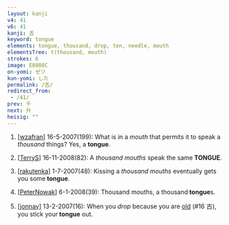 ```yaml
---
layout: kanji
v4: 41
v6: 41
kanji: 舌
keyword: tongue
elements: tongue, thousand, drop, ten, needle, mouth
elementsTree: t(thousand, mouth)
strokes: 6
image: E8888C
on-yomi: ゼツ
kun-yomi: した
permalink: /舌/
redirect_from:
 - /41/
prev: 千
next: 升
heisig: ""
---
```


1) [<a href="http://kanji.koohii.com/profile/wzafran">wzafran</a>] 16-5-2007(199): What is in a <em>mouth</em> that permits it to speak a <em>thousand</em> things? Yes, a <strong>tongue</strong>.

2) [<a href="http://kanji.koohii.com/profile/TerryS">TerryS</a>] 16-11-2008(82): A <em>thousand mouths</em> speak the same<strong> TONGUE</strong>.

3) [<a href="http://kanji.koohii.com/profile/rakutenka">rakutenka</a>] 1-7-2007(48): Kissing a <em>thousand</em> <em>mouths</em> eventually gets you some<strong> tongue</strong>.

4) [<a href="http://kanji.koohii.com/profile/PeterNowak">PeterNowak</a>] 6-1-2008(39): Thousand mouths, a thousand<strong> tongue</strong>s.

5) [<a href="http://kanji.koohii.com/profile/jonnay">jonnay</a>] 13-2-2007(16): When you <em>drop</em> because you are <a href="../v4/16.html">old</a> (#16 古), you stick your<strong> tongue</strong> out.

